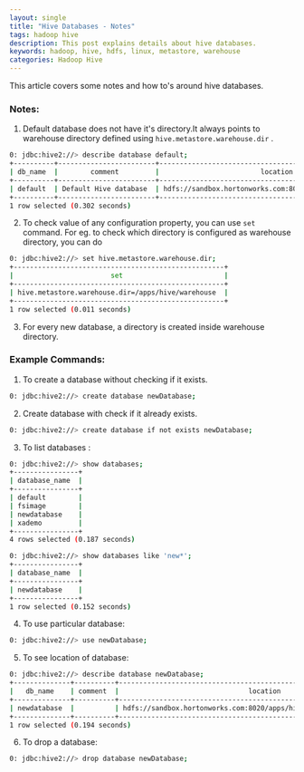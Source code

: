 ```yaml
---
layout: single
title: "Hive Databases - Notes"
tags: hadoop hive
description: This post explains details about hive databases.
keywords: hadoop, hive, hdfs, linux, metastore, warehouse
categories: Hadoop Hive
---
```


This article covers some notes and how to's around hive databases.

### Notes:
1) Default database does not have it's directory.It always points to warehouse directory defined using `hive.metastore.warehouse.dir` .

```bash
0: jdbc:hive2://> describe database default;
+----------+------------------------+----------------------------------------------------------+-------------+-------------+-------------+
| db_name  |        comment         |                         location                         | owner_name  | owner_type  | parameters  |
+----------+------------------------+----------------------------------------------------------+-------------+-------------+-------------+
| default  | Default Hive database  | hdfs://sandbox.hortonworks.com:8020/apps/hive/warehouse  | public      | ROLE        |             |
+----------+------------------------+----------------------------------------------------------+-------------+-------------+-------------+
1 row selected (0.302 seconds)
```

2) To check value of any configuration property, you can use `set` command. For eg. to check which directory is configured as warehouse directory, you can do

```bash
0: jdbc:hive2://> set hive.metastore.warehouse.dir;
+----------------------------------------------------+
|                        set                         |
+----------------------------------------------------+
| hive.metastore.warehouse.dir=/apps/hive/warehouse  |
+----------------------------------------------------+
1 row selected (0.011 seconds)
```

3) For every new database, a directory is created inside warehouse directory.

### Example Commands:

1) To create a database without checking if it exists.

```bash
0: jdbc:hive2://> create database newDatabase;
```

2) Create database with check if it already exists.

```bash
0: jdbc:hive2://> create database if not exists newDatabase;
```

3) To list databases :

```bash
0: jdbc:hive2://> show databases;
+----------------+
| database_name  |
+----------------+
| default        |
| fsimage        |
| newdatabase    |
| xademo         |
+----------------+
4 rows selected (0.187 seconds)
```

```bash
0: jdbc:hive2://> show databases like 'new*';
+----------------+
| database_name  |
+----------------+
| newdatabase    |
+----------------+
1 row selected (0.152 seconds)
```

4) To use particular database:

```bash
0: jdbc:hive2://> use newDatabase;
```

5) To see location of database:

```bash
0: jdbc:hive2://> describe database newDatabase;
+--------------+----------+-------------------------------------------------------------------------+-------------+-------------+-------------+
|   db_name    | comment  |                                location                                 | owner_name  | owner_type  | parameters  |
+--------------+----------+-------------------------------------------------------------------------+-------------+-------------+-------------+
| newdatabase  |          | hdfs://sandbox.hortonworks.com:8020/apps/hive/warehouse/newdatabase.db  | anonymous   | USER        |             |
+--------------+----------+-------------------------------------------------------------------------+-------------+-------------+-------------+
1 row selected (0.194 seconds)
```

6) To drop a database:

```bash
0: jdbc:hive2://> drop database newDatabase;
```
